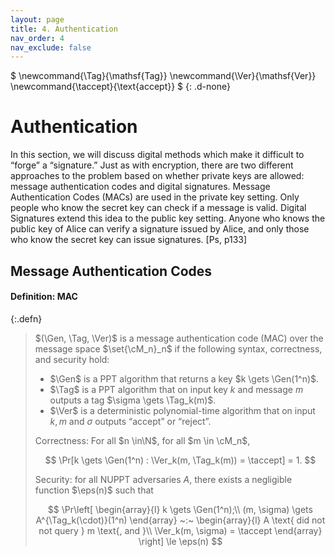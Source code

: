 ```yaml
---
layout: page
title: 4. Authentication
nav_order: 4
nav_exclude: false
---
```


$
\newcommand{\Tag}{\mathsf{Tag}}
\newcommand{\Ver}{\mathsf{Ver}}
\newcommand{\taccept}{\text{accept}}
$
{: .d-none}

Authentication
================

In this section, we will discuss digital methods which make
it difficult to “forge” a “signature.” Just as with encryption, there
are two different approaches to the problem based on whether
private keys are allowed: message authentication codes and digital
signatures. Message Authentication Codes (MACs) are used in
the private key setting. Only people who know the secret key
can check if a message is valid. Digital Signatures extend this
idea to the public key setting. Anyone who knows the public key
of Alice can verify a signature issued by Alice, and only those
who know the secret key can issue signatures. [Ps, p133]

Message Authentication Codes
-------------------------

#### **Definition:** MAC

{:.defn}
> $(\Gen, \Tag, \Ver)$ is a message authentication code (MAC) over 
> the message space $\set{\cM_n}_n$ if the following syntax, correctness, and security hold:
> 
> - $\Gen$ is a PPT algorithm that returns a key $k \gets \Gen(1^n)$.
> - $\Tag$ is a PPT algorithm that on input key $k$ and message $m$ outputs a tag $\sigma \gets \Tag_k(m)$.
> - $\Ver$ is a deterministic polynomial-time algorithm that on input $k, m$ and $\sigma$ 
>   outputs “accept” or “reject”.
> 
> Correctness: For all $n \in\N$, for all $m \in \cM_n$,
> 
> $$
> \Pr[k \gets \Gen(1^n) : \Ver_k(m, \Tag_k(m)) = \taccept] = 1.
> $$
> 
> Security: for all NUPPT adversaries $A$, there exists a negligible function $\eps(n)$
> such that
> 
> $$
> \Pr\left[
> \begin{array}{l}
> k \gets \Gen(1^n);\\
> (m, \sigma) \gets A^{\Tag_k(\cdot)}(1^n)
> \end{array}
>  ~:~
> \begin{array}{l}
> A \text{ did not not query } m \text{, and }\\ 
> \Ver_k(m, \sigma) = \taccept
> \end{array}
> \right] \le \eps(n)
> $$
